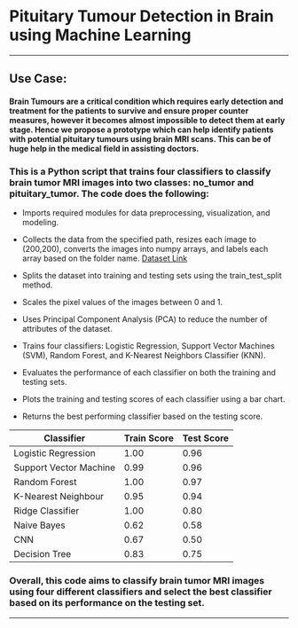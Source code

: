# Pituitary Tumour Detection in Brain using Machine Learning
---

## **Use Case**:
#### Brain Tumours are a critical condition which requires early detection and treatment for the patients to survive and ensure proper counter measures, however it becomes almost impossible to detect them at early stage. Hence we propose a prototype which can help identify patients with potential pituitary tumours using brain MRI scans. This can be of huge help in the medical field in assisting doctors.

### This is a Python script that trains four classifiers to classify brain tumor MRI images into two classes: no_tumor and pituitary_tumor. The code does the following:

- Imports required modules for data preprocessing, visualization, and modeling.

- Collects the data from the specified path, resizes each image to (200,200), converts the images into numpy arrays, and labels each array based on the folder name. [Dataset Link](https://www.kaggle.com/datasets/sartajbhuvaji/brain-tumor-classification-mri)

- Splits the dataset into training and testing sets using the train_test_split method.

- Scales the pixel values of the images between 0 and 1.

- Uses Principal Component Analysis (PCA) to reduce the number of attributes of the dataset.

- Trains four classifiers: Logistic Regression, Support Vector Machines (SVM), Random Forest, and K-Nearest Neighbors Classifier (KNN).

- Evaluates the performance of each classifier on both the training and testing sets.

- Plots the training and testing scores of each classifier using a bar chart.

- Returns the best performing classifier based on the testing score.

|Classifier|Train Score|Test Score|
|---|---|---|
|Logistic Regression|1.00|0.96|
|Support Vector Machine|0.99|0.96|
|Random Forest|1.00|0.97|
|K-Nearest Neighbour|0.95|0.94|
|Ridge Classifier|1.00|0.80|
|Naive Bayes|0.62|0.58|
|CNN|0.67|0.50|
|Decision Tree|0.83|0.75|
### Overall, this code aims to classify brain tumor MRI images using four different classifiers and select the best classifier based on its performance on the testing set.
---
